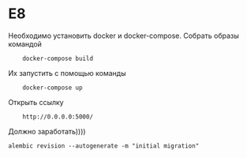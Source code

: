 # E8

Необходимо установить docker и docker-compose.
Собрать образы командой
```
    docker-compose build
```
Их запустить с помощью команды 
```
    docker-compose up
```
Открыть ссылку
```
    http://0.0.0.0:5000/ 
```
Должно заработать))))  
```
alembic revision --autogenerate -m "initial migration"
```
